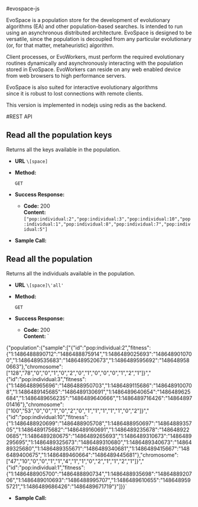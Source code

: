 #evospace-js

EvoSpace is a population store for the development of evolutionary algorithms (EA)
and other population-based searches.  Is intended to run using an asynchronous
distributed architecture.  EvoSpace is designed to be versatile, since the population is
decoupled from any particular evolutionary (or, for that matter, metaheuristic) algorithm.

Client processes, or EvoWorkers, must perform the required evolutionary 
routines dynamically and asynchronously interacting with the population stored in EvoSpace.
EvoWorkers can reside on any web enabled device from web browsers to high performance servers. 

EvoSpace is also suited for interactive evolutionary algorithms  
since it is robust to lost connections with remote clients. 

This version is implemented in nodejs using redis as the backend.


#REST API

## Read all the population keys
Returns all the keys available in the population.

* **URL**
  `\[space]`

* **Method:**
  
  `GET` 
  
* **Success Response:**
  * **Code:** 200 <br />
    **Content:** `["pop:individual:2","pop:individual:3","pop:individual:10","pop:individual:1","pop:individual:8","pop:individual:7","pop:individual:5"]`
 
* **Sample Call:**


## Read all the population
Returns all the individuals available in the population.

* **URL**
  `\[space]\'all'`

* **Method:**

  `GET`

* **Success Response:**
  * **Code:** 200 <br />
    **Content:** `

{"population":{"sample":["{\"id\":\"pop:individual:2\",\"fitness\":{\"1:1486488890712\":\"1486488875914\",\"1:1486489025693\":\"1486489010700\",\"1:1486489535683\":\"1486489520673\",\"1:1486489595692\":\"1486489580663\"},\"chromosome\":[\"128\",\"78\",\"0\",\"0\",\"1\",\"0\",\"2\",\"0\",\"1\",\"0\",\"0\",\"0\",\"1\",\"2\",\"1\"]}","{\"id\":\"pop:individual:3\",\"fitness\":{\"1:1486488965696\":\"1486488950703\",\"1:1486489115686\":\"1486489100708\",\"1:1486489145685\":\"1486489130691\",\"1:1486489640654\":\"1486489625684\",\"1:1486489656235\":\"1486489640666\",\"1:1486489716426\":\"1486489701416\"},\"chromosome\":[\"100\",\"53\",\"0\",\"0\",\"1\",\"0\",\"2\",\"0\",\"1\",\"1\",\"1\",\"1\",\"1\",\"0\",\"2\"]}","{\"id\":\"pop:individual:10\",\"fitness\":{\"1:1486488920699\":\"1486488905708\",\"1:1486488950697\":\"1486488935705\",\"1:1486489175682\":\"1486489160691\",\"1:1486489235678\":\"1486489220685\",\"1:1486489280675\":\"1486489265693\",\"1:1486489310673\":\"1486489295695\",\"1:1486489325673\":\"1486489310680\",\"1:1486489340673\":\"1486489325680\",\"1:1486489355671\":\"1486489340681\",\"1:1486489415667\":\"1486489400675\",\"1:1486489460664\":\"1486489445681\"},\"chromosome\":[\"47\",\"10\",\"0\",\"0\",\"1\",\"1\",\"4\",\"1\",\"1\",\"0\",\"2\",\"1\",\"1\",\"2\",\"1\"]}","{\"id\":\"pop:individual:1\",\"fitness\":{\"1:1486488905700\":\"1486488890734\",\"1:1486488935698\":\"1486488920706\",\"1:1486489010693\":\"1486488995707\",\"1:1486489610655\":\"1486489595721\",\"1:1486489686426\":\"1486489671719\"}"]}}`

* **Sample Call:**
